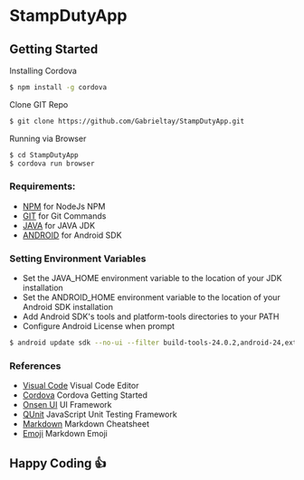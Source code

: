 # StampDutyApp

## Getting Started

Installing Cordova
```sh
$ npm install -g cordova
```

Clone GIT Repo
```sh
$ git clone https://github.com/Gabrieltay/StampDutyApp.git
```

Running via Browser
```sh
$ cd StampDutyApp
$ cordova run browser
```

### Requirements:
* [NPM](https://nodejs.org/en/) for NodeJs NPM
* [GIT](https://git-scm.com/download/win) for Git Commands
* [JAVA](http://www.oracle.com/technetwork/java/javase/downloads/index.html) for JAVA JDK
* [ANDROID](https://developer.android.com/studio/index.html) for Android SDK

### Setting Environment Variables
* Set the JAVA_HOME environment variable to the location of your JDK installation
* Set the ANDROID_HOME environment variable to the location of your Android SDK installation
* Add Android SDK's tools and platform-tools directories to your PATH
* Configure Android License when prompt
```sh
$ android update sdk --no-ui --filter build-tools-24.0.2,android-24,extra-android-m2repository
```

### References 
* [Visual Code](https://code.visualstudio.com/) Visual Code Editor
* [Cordova](https://cordova.apache.org) Cordova Getting Started
* [Onsen UI](https://onsen.io/) UI Framework
* [QUnit](https://qunitjs.com/) JavaScript Unit Testing Framework
* [Markdown](https://guides.github.com/pdfs/markdown-cheatsheet-online.pdf) Markdown Cheatsheet
* [Emoji](https://www.webpagefx.com/tools/emoji-cheat-sheet/) Markdown Emoji

## Happy Coding :thumbsup:

